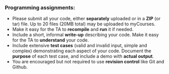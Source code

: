 ### Programming assignments:
+ Please submit all your code, either **separately** uploaded 
  or in a **ZIP** (or tar) file.
  Up to 20 files (20MB total) may be uploaded to myCourses.
+ Make it easy for the TA to **recompile** and **run** it if needed.
+ Include a short, informal **write-up** describing your code.
  Make it easy for the TA to **understand** your code.
+ Include extensive **test cases** (valid and invalid input, simple
  and complex) demonstrating each aspect of your code.
  Document the **purpose** of each test case, and include a demo with **actual output**.
+ You are encouraged but not required to use **revision control** like
  Git and Github.
